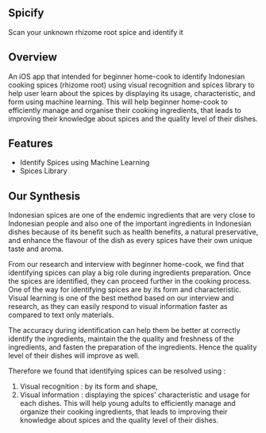 ## Spicify
Scan your unknown rhizome root spice and identify it

## Overview
An iOS app that intended for beginner home-cook to identify Indonesian cooking spices (rhizome root) using visual recognition and spices library to help user learn about the spices by displaying its usage, characteristic, and form using machine learning. This will help beginner home-cook to efficiently manage and organise their cooking ingredients, that leads to improving their knowledge about spices and the quality level of their dishes. 

## Features
- Identify Spices using Machine Learning
- Spices Library

## Our Synthesis
Indonesian spices are one of the endemic ingredients that are very close to Indonesian people and also one of the important ingredients in Indonesian dishes because of its benefit such as health benefits, a natural preservative, and enhance the flavour of the dish as every spices have their own unique taste and aroma.

From our research and interview with beginner home-cook, we find that identifying spices can play a big role during ingredients preparation. Once the spices are identified, they can proceed further in the cooking process. One of the way for identifying spices are by its form and characteristic. Visual learning is one of the best method based on our interview and research, as they can easily respond to visual information faster as compared to text only materials.

The accuracy during identification can help them be better at correctly identify the ingredients, maintain the the quality and freshness of the ingredients, and fasten the preparation of the ingredients. Hence the quality level of their dishes will improve as well.

Therefore we found that identifying spices can be resolved using :
1. Visual recognition : by its form and shape,
2. Visual information : displaying the spices' characteristic and usage for each dishes. 
This will help young adults to efficiently manage and organize their cooking ingredients, that leads to improving their knowledge about spices and the quality level of their dishes. 

